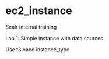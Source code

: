 # ec2_instance

Scalr internal training

Lab 1: Simple instance with data sources

Use t3.nano instance_type
